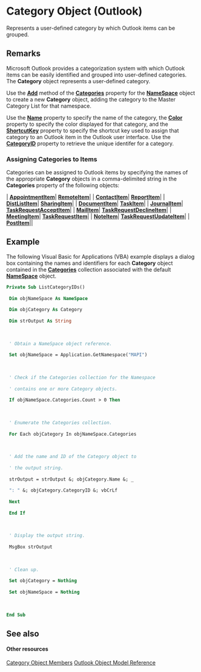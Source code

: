 
# Category Object (Outlook)

Represents a user-defined category by which Outlook items can be grouped.


## Remarks

Microsoft Outlook provides a categorization system with which Outlook items can be easily identified and grouped into user-defined categories. The  **Category** object represents a user-defined category.

Use the  **[Add](f776c2a2-1b32-f4eb-de5e-6e245a60cac2.md)** method of the **[Categories](3963afca-3a7e-38d7-1347-7e1467be3a10.md)** property for the **[NameSpace](f0dcaa19-07f5-5d42-a3bf-2e42b7885644.md)** object to create a new **Category** object, adding the category to the Master Category List for that namespace.

Use the  **[Name](b9a711e9-f79d-f4f7-88bb-eaeb61d64089.md)** property to specify the name of the category, the **[Color](42814031-97ee-bb71-7c24-4ddd367d793c.md)** property to specify the color displayed for that category, and the **[ShortcutKey](c78f882a-ab02-5218-e71f-362c86b4dfe1.md)** property to specify the shortcut key used to assign that category to an Outlook item in the Outlook user interface. Use the **[CategoryID](e75ed17a-940f-2325-8739-1367329854d2.md)** property to retrieve the unique identifer for a category.


### Assigning Categories to Items

Categories can be assigned to Outlook items by specifying the names of the appropriate  **Category** objects in a comma-delimited string in the **Categories** property of the following objects:



| **[AppointmentItem](204a409d-654e-27aa-643a-8344c631b82d.md)**| **[RemoteItem](6302aaff-cdcf-4d86-60f1-4bed15540d9f.md)**|
| **[ContactItem](8e32093c-a678-f1fd-3f35-c2d8994d166f.md)**| **[ReportItem](16ebe336-72e0-42f6-99d3-edecc3ea284d.md)**|
| **[DistListItem](027c3986-abff-d9b1-ecc2-26d60805e952.md)**| **[SharingItem](63dd3451-44f3-7cc4-c6e2-7dad5835a7d2.md)**|
| **[DocumentItem](7b0a6af0-6632-3ff6-841f-5b081d0d68d8.md)**| **[TaskItem](5df8cfa5-5460-a5a1-a130-ba5bca1a0091.md)**|
| **[JournalItem](6e850295-39f9-47b8-e866-9622e9958c69.md)**| **[TaskRequestAcceptItem](a2905f72-0a67-b07d-7f85-84fe4de17c25.md)**|
| **[MailItem](14197346-05d2-0250-fa4c-4a6b07daf25f.md)**| **[TaskRequestDeclineItem](e842c7c0-7943-9219-329b-30b892ab99b0.md)**|
| **[MeetingItem](b75730f5-b395-3d66-5acd-b64fd8fcd78f.md)**| **[TaskRequestItem](2908a28a-634c-e786-aa53-f3e32038b727.md)**|
| **[NoteItem](ddf5baaa-6e13-a6fb-96e8-311e7761fa98.md)**| **[TaskRequestUpdateItem](5bc407fe-b3f6-3e46-8b91-e2ed96292cec.md)**|
| **[PostItem](de44065d-4e93-315a-279f-7b92f09c0465.md)**||

## Example

The following Visual Basic for Applications (VBA) example displays a dialog box containing the names and identifiers for each  **Category** object contained in the **[Categories](3963afca-3a7e-38d7-1347-7e1467be3a10.md)** collection associated with the default **[NameSpace](f0dcaa19-07f5-5d42-a3bf-2e42b7885644.md)** object.


```vb
Private Sub ListCategoryIDs() 
 
 Dim objNameSpace As NameSpace 
 
 Dim objCategory As Category 
 
 Dim strOutput As String 
 
 
 
 ' Obtain a NameSpace object reference. 
 
 Set objNameSpace = Application.GetNamespace("MAPI") 
 
 
 
 ' Check if the Categories collection for the Namespace 
 
 ' contains one or more Category objects. 
 
 If objNameSpace.Categories.Count > 0 Then 
 
 
 
 ' Enumerate the Categories collection. 
 
 For Each objCategory In objNameSpace.Categories 
 
 
 
 ' Add the name and ID of the Category object to 
 
 ' the output string. 
 
 strOutput = strOutput &; objCategory.Name &; _ 
 
 ": " &; objCategory.CategoryID &; vbCrLf 
 
 Next 
 
 End If 
 
 
 
 ' Display the output string. 
 
 MsgBox strOutput 
 
 
 
 ' Clean up. 
 
 Set objCategory = Nothing 
 
 Set objNameSpace = Nothing 
 
 
 
End Sub
```


## See also


#### Other resources


[Category Object Members](c33f2d50-2402-e8fe-ceef-335a708c95e6.md)
[Outlook Object Model Reference](http://msdn.microsoft.com/library/73221b13-d8d8-99b8-3394-b95dbbfd5ddc%28Office.15%29.aspx)
